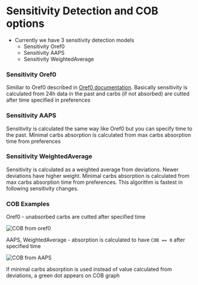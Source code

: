 # Sensitivity Detection and COB options

* Currently we have 3 sensitivity detection models 
  * Sensitivity Oref0
  * Sensitivity AAPS
  * Sensitivity WeightedAverage

### Sensitivity Oref0

Similiar to Oref0 described in [Oref0 documentation](https://openaps.readthedocs.io/en/2017-05-21/docs/walkthrough/phase-4/advanced-features.html). Basically sensitivity is calculated from 24h data in the past and carbs (if not absorbed) are cutted after time specified in preferences

### Sensitivity AAPS

Sensitivity is calculated the same way like Oref0 but you can specify time to the past. Minimal carbs absorption is calculated from max carbs absorption time from preferences

### Sensitivity WeightedAverage

Sensitivity is calculated as a weighted average from deviations. Newer deviations have higher weight. Minimal carbs absorption is calculated from max carbs absorption time from preferences. This algorithm is fastest in following sensitivity changes.

### COB Examples

Oref0 - unabsorbed carbs are cutted after specified time

![COB from oref0](../../images/cob_oref0.png)

AAPS, WeightedAverage - absorption is calculated to have `COB == 0` after specified time

![COB from AAPS](../../images/cob_aaps.png)

If minimal carbs absorption is used instead of value calculated from deviations, a green dot appears on COB graph